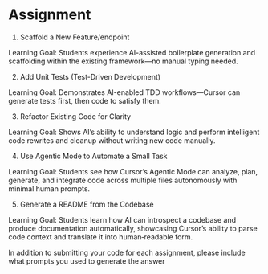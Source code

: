 # Assignment

1. Scaffold a New Feature/endpoint

Learning Goal:
Students experience AI-assisted boilerplate generation and scaffolding within the existing framework—no manual typing needed. 

2. Add Unit Tests (Test-Driven Development)

Learning Goal:
Demonstrates AI-enabled TDD workflows—Cursor can generate tests first, then code to satisfy them. 


3. Refactor Existing Code for Clarity

Learning Goal:
Shows AI’s ability to understand logic and perform intelligent code rewrites and cleanup without writing new code manually. 

4. Use Agentic Mode to Automate a Small Task

Learning Goal:
Students see how Cursor’s Agentic Mode can analyze, plan, generate, and integrate code across multiple files autonomously with minimal human prompts. 


5. Generate a README from the Codebase

Learning Goal:
Students learn how AI can introspect a codebase and produce documentation automatically, showcasing Cursor’s ability to parse code context and translate it into human‑readable form. 


In addition to submitting your code for each assignment, please include what prompts you used to generate the answer